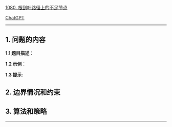 [1080. 根到叶路径上的不足节点](https://leetcode.cn/problems/insufficient-nodes-in-root-to-leaf-paths)

[ChatGPT](chat.openai.com)

---

## 1. 问题的内容
**1.1 题目描述**：

**1.2 示例**：

**1.3 提示**:

## 2. 边界情况和约束


## 3. 算法和策略

---

